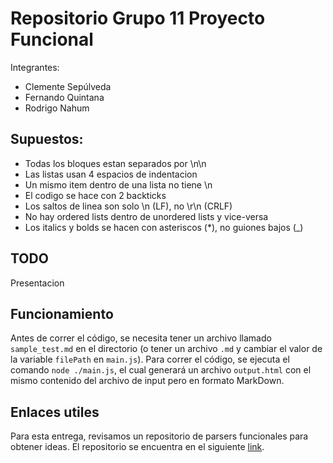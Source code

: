 # Repositorio Grupo 11 Proyecto Funcional

Integrantes:

* Clemente Sepúlveda
* Fernando Quintana
* Rodrigo Nahum

## Supuestos:

* Todas los bloques estan separados por \n\n
* Las listas usan 4 espacios de indentacion
* Un mismo item dentro de una lista no tiene \n
* El codigo se hace con 2 backticks
* Los saltos de linea son solo \n (LF), no \r\n (CRLF)
* No hay ordered lists dentro de unordered lists y vice-versa
* Los italics y bolds se hacen con asteriscos (*), no guiones bajos (_)

## TODO

Presentacion

## Funcionamiento

Antes de correr el código, se necesita tener un archivo llamado `sample_test.md` en el directorio (o tener un archivo `.md` y cambiar el valor de la variable `filePath` en `main.js`). Para correr el código, se ejecuta el comando `node ./main.js`, el cual generará un archivo `output.html` con el mismo contenido del archivo de input pero en formato MarkDown. 

## Enlaces utiles

Para esta entrega, revisamos un repositorio de parsers funcionales para obtener ideas. El repositorio se encuentra en el siguiente [link](https://github.com/lupomontero/parsing).